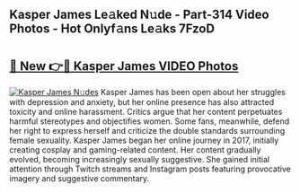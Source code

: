 ## Kasper James Le𝚊ked N𝚞de - Part-314 Video Photos - Hot Onlyf𝚊ns Le𝚊ks 7FzoD

# <h2><a href="http://ab56801.deff.icu/?id=Kasper+James">🔗 New 👉🔴 Kasper James VIDEO Photos</a></h2>

[![Kasper James N𝚞des](https://i.imgur.com/rIISA9y.gif)](http://ab56801.deff.icu/?id=Kasper+James)
Kasper James has been open about her struggles with depression and anxiety, but her online presence has also attracted toxicity and online harassment. Critics argue that her content perpetuates harmful stereotypes and objectifies women. Some fans, meanwhile, defend her right to express herself and criticize the double standards surrounding female sexuality. Kasper James began her online journey in 2017, initially creating cosplay and gaming-related content. Her content gradually evolved, becoming increasingly sexually suggestive. She gained initial attention through Twitch streams and Instagram posts featuring provocative imagery and suggestive commentary.
